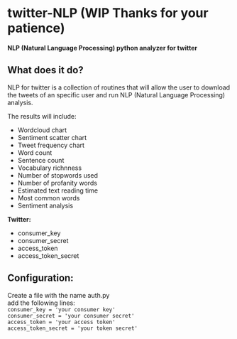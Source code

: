 # twitter-NLP (WIP Thanks for your patience)
**NLP (Natural Language Processing) python analyzer for twitter**  

## What does it do?
NLP for twitter is a collection of routines that will allow the user to download the tweets of an specific user
and run NLP (Natural Language Processing) analysis.

The results will include:
- Wordcloud chart
- Sentiment scatter chart
- Tweet frequency chart
- Word count
- Sentence count
- Vocabulary richnness
- Number of stopwords used
- Number of profanity words
- Estimated text reading time
- Most common words 
- Sentiment analysis 


**Twitter:**  
- consumer_key 
- consumer_secret 
- access_token 
- access_token_secret 

## Configuration:
Create a file with the name auth.py  
add the following lines:  
`consumer_key = 'your consumer key'`  
`consumer_secret = 'your consumer secret'`  
`access_token = 'your access token'`  
`access_token_secret = 'your token secret'`
